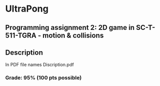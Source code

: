 # UltraPong

## Programming assignment 2: 2D game in SC-T-511-TGRA - motion & collisions

## Description 

In PDF file names Discription.pdf

### Grade: 95% (100 pts possible)
